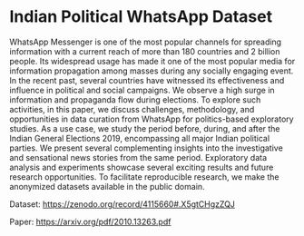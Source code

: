 # Indian Political WhatsApp Dataset
WhatsApp Messenger is one of the most popular channels for spreading information with a current reach of more than 180 countries and 2 billion people. Its widespread usage has made it one of the most popular media for information propagation among masses during any socially engaging event. In the recent past, several countries have witnessed its effectiveness and influence in political and social campaigns. We observe a high surge in information and propaganda flow during elections. To explore such activities, in this paper, we discuss challenges, methodology, and opportunities in data curation from WhatsApp for politics-based exploratory studies. As a use case, we study the period before, during, and after the Indian General Elections 2019, encompassing all major Indian political parties. We present several complementing insights into the investigative and sensational news stories from the same period. Exploratory data analysis and experiments showcase several exciting results and future research opportunities. To facilitate reproducible research, we make the anonymized datasets available in the public domain.

Dataset: https://zenodo.org/record/4115660#.X5gtCHgzZQJ

Paper: https://arxiv.org/pdf/2010.13263.pdf
